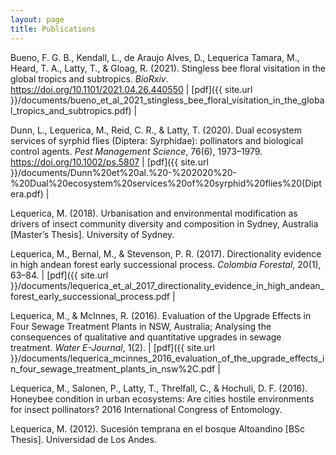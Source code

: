```yaml
---
layout: page
title: Publications
---
```


Bueno, F. G. B., Kendall, L., de Araujo Alves, D., Lequerica Tamara, M., Heard, T. A., Latty, T., & Gloag, R. (2021). Stingless bee floral visitation in the global tropics and subtropics. _BioRxiv_. https://doi.org/10.1101/2021.04.26.440550
| [pdf]({{ site.url }}/documents/bueno_et_al_2021_stingless_bee_floral_visitation_in_the_global_tropics_and_subtropics.pdf) |

Dunn, L., Lequerica, M., Reid, C. R., & Latty, T. (2020). Dual ecosystem services of syrphid flies (Diptera: Syrphidae): pollinators and biological control agents. _Pest Management Science_, 76(6), 1973–1979. https://doi.org/10.1002/ps.5807
| [pdf]({{ site.url }}/documents/Dunn%20et%20al.%20-%202020%20-%20Dual%20ecosystem%20services%20of%20syrphid%20flies%20(Diptera.pdf) |

Lequerica, M. (2018). Urbanisation and environmental modification as drivers of insect community diversity and composition in Sydney, Australia [Master’s Thesis]. University of Sydney.

Lequerica, M., Bernal, M., & Stevenson, P. R. (2017). Directionality evidence in high andean forest early successional process. _Colombia Forestal_, 20(1), 63–84.
| [pdf]({{ site.url }}/documents/lequerica_et_al_2017_directionality_evidence_in_high_andean_forest_early_successional_process.pdf |

Lequerica, M., & McInnes, R. (2016). Evaluation of the Upgrade Effects in Four Sewage Treatment Plants in NSW, Australia; Analysing the consequences of qualitative and quantitative upgrades in sewage treatment. _Water E-Journal_, 1(2).
| [pdf]({{ site.url }}/documents/lequerica_mcinnes_2016_evaluation_of_the_upgrade_effects_in_four_sewage_treatment_plants_in_nsw%2C.pdf |

Lequerica, M., Salonen, P., Latty, T., Threlfall, C., & Hochuli, D. F. (2016). Honeybee condition in urban ecosystems: Are cities hostile environments for insect pollinators? 2016 International Congress of Entomology.

Lequerica, M. (2012). Sucesión temprana en el bosque Altoandino [BSc Thesis]. Universidad de Los Andes.
